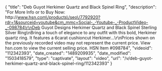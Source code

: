 {
    "title": "Deb Guyot Herkimer Quartz and Black Spinel Ring",
    "description": "For More Info or to Buy Now: http:\/\/www.hsn.com\/products\/seo\/7792920?rdr=1&sourceid=youtube&cm_mmc=Social-_-Youtube-_-ProductVideo-_-098784\r\nDeb Guyot Designs Herkimer Quartz and Black Spinel Sterling Silver Ring\nBring a touch of elegance to any outfit with this bold, Herkimer quartz ring. It features a 6carat cushioncut Herkimer...\r\nPrices shown on the previously recorded video may not represent the current price.  View hsn.com to view the current selling price. HSN Item #098784",
    "videoid": "112342393",
    "date_created": "1489209935",
    "date_modified": "1503418579",
    "type": "captivate",
    "layout": "video",
    "url": "\/v\/deb-guyot-herkimer-quartz-and-black-spinel-ring\/112342393"
}